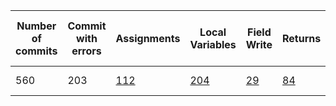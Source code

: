 | Number of commits | Commit with errors | Assignments                                                                                                                                         | Local Variables                                                                                                                                   | Field Write                                                                                                                                        | Returns                                                                                                                                        | Single Assignment                                                                                                                             | Single Local Variable | Single Field Write | Single Return                                                                                                                             | Single changes not treated | Files with errors | Run Total time |
|-------------------|--------------------|-----------------------------------------------------------------------------------------------------------------------------------------------------|---------------------------------------------------------------------------------------------------------------------------------------------------|----------------------------------------------------------------------------------------------------------------------------------------------------|------------------------------------------------------------------------------------------------------------------------------------------------|-----------------------------------------------------------------------------------------------------------------------------------------------|-----------------------|--------------------|-------------------------------------------------------------------------------------------------------------------------------------------|----------------------------|-------------------|----------------|
| 560               | 203                | [112](https://github.com/ybadache/BugfixTracker/blob/master/results/all-commits/by-projects/facebook-android-sdk/assignment/at_least_one/README.md) | [204](https://github.com/ybadache/BugfixTracker/blob/master/results/all-commits/by-projects/facebook-android-sdk/localvar/at_least_one/README.md) | [29](https://github.com/ybadache/BugfixTracker/blob/master/results/all-commits/by-projects/facebook-android-sdk/fieldwrite/at_least_one/README.md) | [84](https://github.com/ybadache/BugfixTracker/blob/master/results/all-commits/by-projects/facebook-android-sdk/return/at_least_one/README.md) | [2](https://github.com/ybadache/BugfixTracker/blob/master/results/all-commits/by-projects/facebook-android-sdk/assignment/only_one/README.md) | 0                     | 0                  | [2](https://github.com/ybadache/BugfixTracker/blob/master/results/all-commits/by-projects/facebook-android-sdk/return/only_one/README.md) | 38                         | 692               | 10 minutes     |
